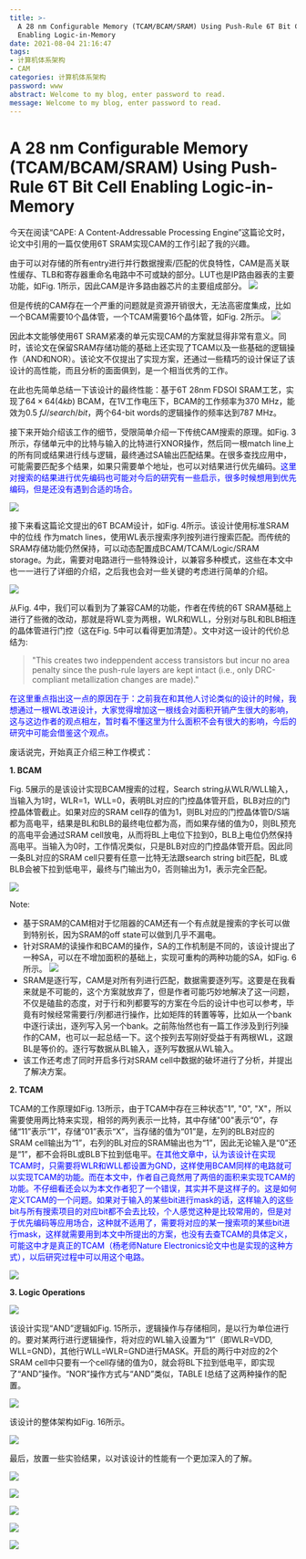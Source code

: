 ```yaml
---
title: >-
  A 28 nm Configurable Memory (TCAM/BCAM/SRAM) Using Push-Rule 6T Bit Cell
  Enabling Logic-in-Memory
date: 2021-08-04 21:16:47
tags: 
- 计算机体系架构
- CAM
categories: 计算机体系架构
password: www
abstract: Welcome to my blog, enter password to read.
message: Welcome to my blog, enter password to read.
---
```


# A 28 nm Configurable Memory (TCAM/BCAM/SRAM) Using Push-Rule 6T Bit Cell Enabling Logic-in-Memory

今天在阅读“CAPE: A Content-Addressable Processing Engine”这篇论文时，论文中引用的一篇仅使用6T SRAM实现CAM的工作引起了我的兴趣。

由于可以对存储的所有entry进行并行数据搜索\/匹配的优良特性，CAM是高关联性缓存、TLB和寄存器重命名电路中不可或缺的部分。LUT也是IP路由器表的主要功能，如Fig. 1所示，因此CAM是许多路由器芯片的主要组成部分。
![](./A-28-nm-Configurable-Memory-TCAM-BCAM-SRAM-Using-Push-Rule-6T-Bit-Cell-Enabling-Logic-in-Memory/202184-222208.jpg)
<!-- ![](202184-222208.jpg) -->

但是传统的CAM存在一个严重的问题就是资源开销很大，无法高密度集成，比如一个BCAM需要10个晶体管，一个TCAM需要16个晶体管，如Fig. 2所示。
![](./A-28-nm-Configurable-Memory-TCAM-BCAM-SRAM-Using-Push-Rule-6T-Bit-Cell-Enabling-Logic-in-Memory/202184-222641.jpg)

因此本文能够使用6T SRAM紧凑的单元实现CAM的方案就显得非常有意义。同时，该论文在保留SRAM存储功能的基础上还实现了TCAM以及一些基础的逻辑操作（AND和NOR）。该论文不仅提出了实现方案，还通过一些精巧的设计保证了该设计的高性能，而且分析的面面俱到，是一个相当优秀的工作。

在此也先简单总结一下该设计的最终性能：基于6T 28nm FDSOI SRAM工艺，实现了$64\times 64 (4kb)$ BCAM，在1V工作电压下，BCAM的工作频率为370 MHz，能效为$0.5\ fJ/search/bit$，两个64-bit words的逻辑操作的频率达到787 MHz。

接下来开始介绍该工作的细节，受限简单介绍一下传统CAM搜索的原理。如Fig. 3所示，存储单元中的比特与输入的比特进行XNOR操作，然后同一根match line上的所有同或结果进行线与逻辑，最终通过SA输出匹配结果。在很多查找应用中，可能需要匹配多个结果，如果只需要单个地址，也可以对结果进行优先编码。<font color=blue>这里对搜索的结果进行优先编码也可能对今后的研究有一些启示，很多时候想用到优先编码，但是还没有遇到合适的场合。</font>

![](./A-28-nm-Configurable-Memory-TCAM-BCAM-SRAM-Using-Push-Rule-6T-Bit-Cell-Enabling-Logic-in-Memory/202184-224025.jpg)

接下来看这篇论文提出的6T BCAM设计，如Fig. 4所示。该设计使用标准SRAM中的位线 作为match lines，使用WL表示搜索序列按列进行搜索匹配。而传统的SRAM存储功能仍然保持，可以动态配置成BCAM/TCAM/Logic/SRAM storage。为此，需要对电路进行一些特殊设计，以兼容多种模式，这些在本文中也一一进行了详细的介绍，之后我也会对一些关键的考虑进行简单的介绍。

![](./A-28-nm-Configurable-Memory-TCAM-BCAM-SRAM-Using-Push-Rule-6T-Bit-Cell-Enabling-Logic-in-Memory/202184-224830.jpg)

从Fig. 4中，我们可以看到为了兼容CAM的功能，作者在传统的6T SRAM基础上进行了些微的改动，那就是将WL变为两根，WLR和WLL，分别对与BL和BLB相连的晶体管进行门控（这在Fig. 5中可以看得更加清楚）。文中对这一设计的代价总结为:
> "This creates two indeppendent access transistors but incur no area penalty since the push-rule layers are kept intact (i.e., only DRC-compliant metallization changes are made)."

<font color=blue>在这里重点指出这一点的原因在于：之前我在和其他人讨论类似的设计的时候，我想通过一根WL改进设计，大家觉得增加这一根线会对面积开销产生很大的影响，这与这边作者的观点相左，暂时看不懂这里为什么面积不会有很大的影响，今后的研究中可能会借鉴这个观点。</font>

废话说完，开始真正介绍三种工作模式：

**1. BCAM**

Fig. 5展示的是该设计实现BCAM搜索的过程，Search string从WLR\/WLL输入，当输入为1时，WLR=1，WLL=0，表明BL对应的门控晶体管开启，BLB对应的门控晶体管截止。如果对应的SRAM cell存的值为1，则BL对应的门控晶体管D\/S端都为高电平，结果是BL和BLB的最终电位都为高，而如果存储的值为0，则BL预充的高电平会通过SRAM cell放电，从而将BL上电位下拉到0，BLB上电位仍然保持高电平。当输入为0时，工作情况类似，只是BLB对应的门控晶体管开启。因此同一条BL对应的SRAM cell只要有任意一比特无法跟search string bit匹配，BL或BLB会被下拉到低电平，最终与门输出为0，否则输出为1，表示完全匹配。

![](./A-28-nm-Configurable-Memory-TCAM-BCAM-SRAM-Using-Push-Rule-6T-Bit-Cell-Enabling-Logic-in-Memory/202184-230549.jpg)

Note:

- 基于SRAM的CAM相对于忆阻器的CAM还有一个有点就是搜索的字长可以做到特别长，因为SRAM的off state可以做到几乎不漏电。
- 针对SRAM的读操作和BCAM的操作，SA的工作机制是不同的，该设计提出了一种SA，可以在不增加面积的基础上，实现可重构的两种功能的SA，如Fig. 6所示。
  ![](./A-28-nm-Configurable-Memory-TCAM-BCAM-SRAM-Using-Push-Rule-6T-Bit-Cell-Enabling-Logic-in-Memory/202185-05002.jpg)
- SRAM是逐行写，CAM是对所有列进行匹配，数据需要逐列写。这要是在我看来就是不可能的，这个方案就放弃了，但是作者可能巧妙地解决了这一问题，不仅是磕盐的态度，对于行和列都要写的方案在今后的设计中也可以参考，毕竟有时候经常需要行/列都进行操作，比如矩阵的转置等等，比如从一个bank中逐行读出，逐列写入另一个bank。之前陈怡然也有一篇工作涉及到行列操作的CAM，也可以一起总结一下。这个按列去写刚好受益于有两根WL，这跟BL是等价的。逐行写数据从BL输入，逐列写数据从WL输入。
- 该工作还考虑了同时开启多行对SRAM cell中数据的破坏进行了分析，并提出了解决方案。

**2. TCAM**

TCAM的工作原理如Fig. 13所示，由于TCAM中存在三种状态"1", "0", "X"，所以需要使用两比特来实现，相邻的两列表示一比特，其中存储"00"表示“0”，存储“11”表示“1”，存储“01”表示“X”，当存储的值为“01”是，左列的BLB对应的SRAM cell输出为“1”，右列的BL对应的SRAM输出也为“1”，因此无论输入是“0”还是“1”，都不会将BL或BLB下拉到低电平。<font color=blue>在其他文章中，认为该设计在实现TCAM时，只需要将WLR和WLL都设置为GND，这样使用BCAM同样的电路就可以实现TCAM的功能。而在本文中，作者自己竟然用了两倍的面积来实现TCAM的功能。不仔细看还会以为本文作者犯了一个错误，其实并不是这样子的。这是如何定义TCAM的一个问题。如果对于输入的某些bit进行mask的话，这样输入的这些bit与所有搜索项目的对应bit都不会去比较，个人感觉这种是比较常用的，但是对于优先编码等应用场合，这种就不适用了，需要将对应的某一搜索项的某些bit进行mask，这样就需要用到本文中所提出的方案，也没有去查TCAM的具体定义，可能这中才是真正的TCAM（杨老师Nature Electronics论文中也是实现的这种方式），以后研究过程中可以用这个电路。</font>

![](./A-28-nm-Configurable-Memory-TCAM-BCAM-SRAM-Using-Push-Rule-6T-Bit-Cell-Enabling-Logic-in-Memory/202193-12929.jpg)

**3. Logic Operations**

![](./A-28-nm-Configurable-Memory-TCAM-BCAM-SRAM-Using-Push-Rule-6T-Bit-Cell-Enabling-Logic-in-Memory/202185-15755.jpg)

该设计实现“AND”逻辑如Fig. 15所示，逻辑操作与存储相同，是以行为单位进行的。要对某两行进行逻辑操作，将对应的WL输入设置为“1”（即WLR=VDD, WLL=GND)，其他行WLL=WLR=GND进行MASK。开启的两行中对应的2个SRAM cell中只要有一个cell存储的值为0，就会将BL下拉到低电平，即实现了“AND”操作。“NOR”操作方式与“AND”类似，TABLE I总结了这两种操作的配置。

![](./A-28-nm-Configurable-Memory-TCAM-BCAM-SRAM-Using-Push-Rule-6T-Bit-Cell-Enabling-Logic-in-Memory/202185-20434.jpg)

该设计的整体架构如Fig. 16所示。

![](./A-28-nm-Configurable-Memory-TCAM-BCAM-SRAM-Using-Push-Rule-6T-Bit-Cell-Enabling-Logic-in-Memory/202185-20452.jpg)


最后，放置一些实验结果，以对该设计的性能有一个更加深入的了解。

![](./A-28-nm-Configurable-Memory-TCAM-BCAM-SRAM-Using-Push-Rule-6T-Bit-Cell-Enabling-Logic-in-Memory/202185-20730.jpg)

![](./A-28-nm-Configurable-Memory-TCAM-BCAM-SRAM-Using-Push-Rule-6T-Bit-Cell-Enabling-Logic-in-Memory/202185-20753.jpg)

![](./A-28-nm-Configurable-Memory-TCAM-BCAM-SRAM-Using-Push-Rule-6T-Bit-Cell-Enabling-Logic-in-Memory/202185-20813.jpg)

![](./A-28-nm-Configurable-Memory-TCAM-BCAM-SRAM-Using-Push-Rule-6T-Bit-Cell-Enabling-Logic-in-Memory/202185-20832.jpg)

![](./A-28-nm-Configurable-Memory-TCAM-BCAM-SRAM-Using-Push-Rule-6T-Bit-Cell-Enabling-Logic-in-Memory/202185-20851.jpg)